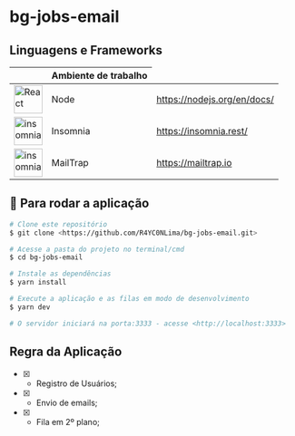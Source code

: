 # bg-jobs-email

## Linguagens e Frameworks
<table style="width:100%">
    <thead>
      <tr>
        <th></th>
        <th>Ambiente de trabalho</th>
      </tr>
    </thead>
    <tbody>
      <tr>
        <td><img src="https://cdn.freebiesupply.com/logos/thumbs/2x/nodejs-1-logo.png" width="50" alt="React"></td>
        <td>Node</td>
        <td><a target="_blank" href="https://nodejs.org/en/docs/">https://nodejs.org/en/docs/</a></td>
      </tr>  
      <tr>
        <td><img src="https://seeklogo.com/images/I/insomnia-logo-A35E09EB19-seeklogo.com.png" width="50" alt="insomnia"></td>
        <td>Insomnia</td>
        <td><a target="_blank" href="https://insomnia.rest/">https://insomnia.rest/</a></td>
      </tr>    
      <tr>
        <td><img src="https://mailtrap.io/wp-content/uploads/2021/04/mailtrap-new-logo.svg" width="50" alt="insomnia"></td>
        <td>MailTrap</td>
        <td><a target="_blank" href="https://mailtrap.io">https://mailtrap.io</a></td>
      </tr>  
    </tbody>
</table>


## 🎲 Para rodar a aplicação
```bash
# Clone este repositório
$ git clone <https://github.com/R4YC0NLima/bg-jobs-email.git>

# Acesse a pasta do projeto no terminal/cmd
$ cd bg-jobs-email

# Instale as dependências
$ yarn install

# Execute a aplicação e as filas em modo de desenvolvimento
$ yarn dev

# O servidor iniciará na porta:3333 - acesse <http://localhost:3333>
```

## Regra da Aplicação
* [x] - Registro de Usuários;
* [x] - Envio de emails;
* [x] - Fila em 2º plano;
